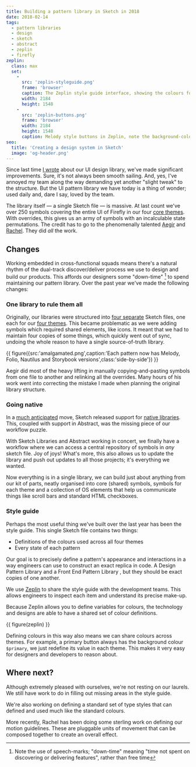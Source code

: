 ```yaml
---
title: Building a pattern library in Sketch in 2018
date: 2018-02-14
tags:
  - pattern libraries
  - design
  - sketch
  - abstract
  - zeplin
  - firefly
zeplin:
  class: max
  set:
    -
      src: 'zeplin-styleguide.png'
      frame: 'browser'
      caption: The Zeplin style guide interface, showing the colours for our Melody theme.
      width: 2184
      height: 1548
    -
      src: 'zeplin-buttons.png'
      frame: 'browser'
      width: 2184
      height: 1548
      caption: Melody style buttons in Zeplin, note the background-colour variable in the CSS for the selected item
seo:
  title: 'Creating a design system in Sketch'
  image: 'og-header.png'
---
```

Since last time [I wrote](/articles/2017-05-02-creating-a-pattern-library-in-sketch) about our UI design library, we've made significant improvements. Sure, it's not always been smooth sailing. And, yes, I've annoyed my team along the way demanding yet another "slight tweak" to the structure. But the UI pattern library we have today is a thing of wonder; used daily and, dare I say, loved by the team. 

The library itself — a single Sketch file — is massive. At last count we've over 250 symbols covering the entire UI of Firefly in our four [core themes](http://themes.fireflylearning.com/). With overrides, this gives us an army of symbols with an incalculable state permutations. The credit has to go to the phenomenally talented [Aegir](http://aegir.org/) and [Rachel](http://www.rachelandersonartist.com/). They did _all_ the work.

## Changes

Working embedded in cross-functional squads means there's a natural rhythm of the dual-track discover/deliver process we use to design and build our products. This affords our designers some "down-time" [^1] to spend maintaining our pattern library. Over the past year we've made the following changes:

### One library to rule them all

Originally, our libraries were structured into [four separate](/articles/2017-05-02-creating-a-pattern-library-in-sketch/#structure) Sketch files, one each for our [four themes](http://themes.fireflylearning.com/). This became problematic as we were adding symbols which required shared elements, like icons. It meant that we had to maintain four copies of some things, which quickly went out of sync, undoing the whole reason to have a single source-of-truth library. 

{{ figure({src:'amalgamated.png',caption:'Each pattern now has Melody, Folio, Nautilus and Storybook versions',class:'side-by-side'}) }}

Aegir did most of the heavy lifting in manually copying-and-pasting symbols from one file to another and relinking all the overrides. Many hours of his work went into correcting the mistake I made when planning the original library structure. 

### Going native

In a [much anticipated](/articles/2017-05-02-creating-a-pattern-library-in-sketch/#a-native-solution) move, Sketch released support for [native libraries](https://www.sketchapp.com/docs/libraries/). This, coupled with support in Abstract, was the missing piece of our workflow puzzle.

With Sketch Libraries and Abstract working in concert, we finally have a workflow where we can access a central repository of symbols in *any* sketch file. Joy of joys! What's more, this also allows us to update the library and push out updates to all those projects; it's everything we wanted.

Now everything is in a single library, we can build just about anything from our kit of parts, neatly organised into core (shared) symbols, symbols for each theme and a collection of OS elements that help us communicate things like scroll bars and standard HTML checkboxes.  

### Style guide

Perhaps the most useful thing we've built over the last year has been the style guide. This single Sketch file contains two things:

* Definitions of the colours used across all four themes
* Every state of each pattern

Our goal is to precisely define a pattern's appearance and interactions in a way engineers can use to construct an exact replica in code. A Design Pattern Library  and a Front End Pattern Library , but they should be exact copies of one another. 

We use [Zeplin](https://zeplin.io) to share the style guide with the development teams. This allows engineers to inspect each item and understand its precise make-up.

Because Zeplin allows you to define variables for colours, the technology and designs are able to have a shared set of colour definitions.

{{ figure(zeplin) }}

Defining colours in this way also means we can share colours across themes. For example, a primary button always has the background colour `$primary`, we just redefine its value in each theme. This makes it very easy for designers and developers to reason about.


## Where next?

Although extremely pleased with ourselves, we're not resting on our laurels. We still have work to do in filling out missing areas in the style guide. 

We're also working on defining a standard set of type styles that can defined and used much like the standard colours.

More recently, Rachel has been doing some sterling work on defining our motion guidelines. These are pluggable units of movement that can be composed together to create an overall effect.

[^1]: Note the use of speech-marks; "down-time" meaning "time not spent on discovering or delivering features", rather than free time
